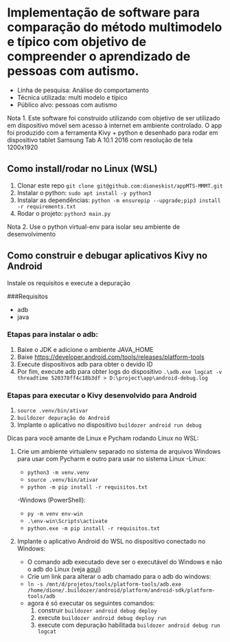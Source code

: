 # Implementação de software para comparação do método multimodelo e típico com objetivo de compreender o aprendizado de pessoas com autismo.

- Linha de pesquisa: Análise do comportamento
- Técnica utilizada: multi modelo e típico
- Público alvo: pessoas com autismo

Nota 1. Este software foi construído utilizando com objetivo de ser utilizado em dispositivo móvel sem acesso à internet em ambiente controlado. O app foi produzido com a ferramenta Kivy + python e desenhado para rodar em dispositivo tablet Samsung Tab A 10.1 2016 com resolução de tela 1200x1920


## Como install/rodar no Linux (WSL)
1. Clonar este repo `git clone git@github.com:dioneskist/appMTS-MMMT.git`
2. Instalar o python: `sudo apt install -y python3`
3. Instalar as dependências: `python -m ensurepip --upgrade;pip3 install -r requirements.txt`
4. Rodar o projeto: `python3 main.py`

Nota 2. Use o python virtual-env para isolar seu ambiente de desenvolvimento

## Como construir e debugar aplicativos Kivy no Android

Instale os requisitos e execute a depuração

###Requisitos

- adb
- java

### Etapas para instalar o adb:
1. Baixe o JDK e adicione o ambiente JAVA_HOME
2. Baixe https://developer.android.com/tools/releases/platform-tools
3. Execute dispositivos adb para obter o devido ID
4. Por fim, execute adb para obter logs do dispositivo `.\adb.exe logcat -v threadtime 520378ff4c18b3df > D:\project\app\android-debug.log`

### Etapas para executar o Kivy desenvolvido para Android
1. `source .venv/bin/ativar`
2. `buildozer depuração do Android`
3. Implante o aplicativo no dispositivo `buildozer android run debug`

Dicas para você amante de Linux e Pycham rodando Linux no WSL:

1. Crie um ambiente virtualenv separado no sistema de arquivos Windows para usar com Pycharm e outro para usar no sistema Linux
    -Linux:
      - `python3 -m venv.venv`
      - `source .venv/bin/ativar`
      - `python -m pip install -r requisitos.txt`

    -Windows (PowerShell):
      - `py -m venv env-win`
      - `.\env-win\Scripts\activate`
      - `python.exe -m pip install -r requisitos.txt`
2. Implante o aplicativo Android do WSL no dispositivo conectado no Windows:
    - O comando adb executado deve ser o executável do Windows e não o adb do Linux (veja [aqui](https://stackoverflow.com/questions/60166965/adb-device-list-empty-using-wsl2))
    - Crie um link para alterar o adb chamado para o adb do windows:
    - `ln -s /mnt/d/projetos/tools/platform-tools/adb.exe /home/dione/.buildozer/android/platform/android-sdk/platform-tools/adb`
    - agora é só executar os seguintes comandos:
      1. construir `buildozer android debug deploy`
      2. execute `buildozer android debug deploy run`
      3. execute com depuração habilitada `buildozer android debug run logcat`